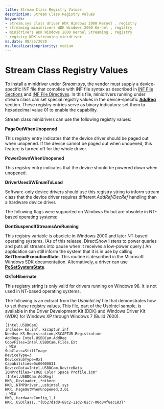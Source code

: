 ```yaml
---
title: Stream Class Registry Values
description: Stream Class Registry Values
keywords:
- Stream.sys class driver WDK Windows 2000 Kernel , registry
- streaming minidrivers WDK Windows 2000 Kernel , registry
- minidrivers WDK Windows 2000 Kernel Streaming , registry
- registry WDK streaming minidriver
ms.date: 08/25/2020
ms.localizationpriority: medium
---
```


# Stream Class Registry Values

To install a minidriver under *Stream.sys*, the vendor must supply a device-specific INF file that complies with INF file syntax as described in [INF File Sections](../install/inf-classinstall32-section.md) and [INF File Directives](../install/inf-addcomponent-directive.md). In this file, minidrivers running under stream class can set special registry values in the device-specific [**AddReg**](../install/inf-addreg-directive.md) section. These registry entries serve as binary indicators: set them to hexadecimal value 01 to enable the capability.

Stream class minidrivers can use the following registry values:

**PageOutWhenUnopened**
  
This registry entry indicates that the device driver should be paged out when unopened. If the device cannot be paged out when unopened, this feature is turned off for the whole driver.

**PowerDownWhenUnopened**
  
This registry entry indicates that the device should be powered down when unopened.

**DriverUsesSWEnumToLoad**
  
Software-only device drivers should use this registry string to inform stream class that the device driver requires different *AddRef/DecRef* handling than a hardware device driver.

The following flags were supported on Windows 9x but are obsolete in NT-based operating systems:

**DontSuspendIfStreamsAreRunning**
  
This registry variable is obsolete in Windows 2000 and later NT-based operating systems. (As of this release, DirectShow listens to power queries and puts all streams into pause when it receives a low-power query.) An application can still inform the system that it is in use by calling **SetThreadExecutionState**. This routine is described in the Microsoft Windows SDK documentation. Alternatively, a driver can use [**PoSetSystemState**](/windows-hardware/drivers/ddi/wdm/nf-wdm-posetsystemstate).

**OkToHibernate**
  
This registry string is only valid for drivers running on Windows 98. It is not used in NT-based operating systems.

The following is an extract from the *Usbintel.inf* file that demonstrates how to set these registry values. This file, part of the UsbIntel sample, is available in the Driver Development Kit (DDK) and Windows Driver Kit (WDK) for Windows XP through Windows 7 (Build 7600).

```inf
[Intel.USBDCam]
Include= ks.inf, kscaptur.inf
Needs= KS.Registration,KSCAPTUR.Registration
AddReg= Intel.USBDCam.AddReg
CopyFiles=Intel.USBDCam.Files.Ext
; WIA
SubClass=StillImage
DeviceType=3
DeviceSubType=0x1
Capabilities=0x00000031
DeviceData=Intel.USBDCam.DeviceData
ICMProfiles="sRGB Color Space Profile.icm"
[Intel.USBDCam.AddReg]
HKR,,DevLoader,,*ntkern
HKR,,NTMPDriver,,usbintel.sys
HKR,,PageOutWhenUnopened,3,01
; WIA
HKR,,HardwareConfig,1,1
HKR,,USDClass,,"{0527d1d0-88c2-11d2-82c7-00c04f8ec183}"
```
